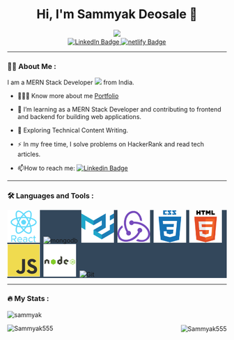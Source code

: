 

<!--
**Sammyak555/Sammyak555** is a ✨ _special_ ✨ repository because its `README.md` (this file) appears on your GitHub profile.

Here are some ideas to get you started:

- 🔭 I’m currently working on ...
- 🌱 I’m currently learning ...
- 👯 I’m looking to collaborate on ...
- 🤔 I’m looking for help with ...
- 💬 Ask me about ...
- 📫 How to reach me: ...
- 😄 Pronouns: ...
- ⚡ Fun fact: ...
-->
<div  align="center">
<h1>Hi, I'm Sammyak Deosale 👋<?h1>
  </div>
<div id="header" align="center">
  <img src="https://media.giphy.com/media/M9gbBd9nbDrOTu1Mqx/giphy.gif" width="100"/>
</div>
<div id="badges" align="center">
  <a href="https://www.linkedin.com/in/sammyak-deosale-1b9abb229/">
    <img src="https://img.shields.io/badge/LinkedIn-blue?style=for-the-badge&logo=linkedin&logoColor=white" alt="LinkedIn Badge"/>
  </a>
<a href="https://app.netlify.com/teams/sammyak-deosale-1/overview">
    <img src="https://img.shields.io/badge/netlify-%23000000.svg?style=for-the-badge&logo=netlify&logoColor=#00C7B7" alt="netlify Badge"/>
  </a>
</div>

---

### :woman_technologist: About Me :
I am a MERN Stack Developer <img src="https://media.giphy.com/media/WUlplcMpOCEmTGBtBW/giphy.gif" width="30"> from India.
- 👨🏻‍💻 Know more about me [Portfolio](https://sammyak555.github.io/)
- :telescope: I’m learning as a MERN Stack Developer and contributing to frontend and backend for building web applications.

- :seedling: Exploring Technical Content Writing.

- :zap: In my free time, I solve problems on HackerRank and read tech articles.

- :mailbox:How to reach me: [![Linkedin Badge](https://img.shields.io/badge/-Linkdln-blue?style=flat&logo=Linkedin&logoColor=white)](https://www.linkedin.com/in/sammyak-deosale-1b9abb229/)

---

### :hammer_and_wrench: Languages and Tools :

<div style="background-color:#33475b">

  <img src="https://raw.githubusercontent.com/devicons/devicon/1119b9f84c0290e0f0b38982099a2bd027a48bf1/icons/react/react-original-wordmark.svg" title="React" alt="React" width="75" height="75"/>&nbsp;
  <img src="https://cdn.iconscout.com/icon/free/png-128/mongodb-3-1175138.png" title="mongodb" alt="mongodb" width="75" height="75"/>&nbsp;
  <img src="https://github.com/devicons/devicon/blob/master/icons/materialui/materialui-original.svg" title="Material UI" alt="Material UI"  width="75" height="75"/>&nbsp;
  <img src="https://github.com/devicons/devicon/blob/master/icons/redux/redux-original.svg" title="Redux" alt="Redux "  width="75" height="75"/>&nbsp;
  <img src="https://github.com/devicons/devicon/blob/master/icons/css3/css3-plain-wordmark.svg"  title="CSS3" alt="CSS"  width="75" height="75"/>&nbsp;
  <img src="https://raw.githubusercontent.com/devicons/devicon/1119b9f84c0290e0f0b38982099a2bd027a48bf1/icons/html5/html5-original-wordmark.svg" title="HTML5" alt="HTML"  width="75" height="75"/>&nbsp;
  <img src="https://github.com/devicons/devicon/blob/master/icons/javascript/javascript-original.svg" title="JavaScript" alt="JavaScript"  width="75" height="75"/>&nbsp;
  <img src="https://github.com/devicons/devicon/blob/master/icons/nodejs/nodejs-original-wordmark.svg" title="NodeJS" alt="NodeJS"  width="75" height="75"/>&nbsp;
    <img src="https://cdn-icons-png.flaticon.com/128/4494/4494748.png" title="Git" alt="Git"  width="75" height="75"/>
</div>

---

### :fire: My Stats :
<!-- [![trophy](https://github-profile-trophy.vercel.app/?username=Sammyak555&theme=onedark)](https://github.com/Sammyak555/github-profile-trophy) -->
<p><img align="center" src="https://github-readme-streak-stats.herokuapp.com/?user=Sammyak555&theme=dark&background=000000" alt="sammyak" width="1000" height="300"/></p>

<p><img align="left" src="https://github-readme-stats.vercel.app/api/top-langs?username=Sammyak555&show_icons=true&locale=en&layout=compact&theme=vision-friendly-dark" alt="Sammyak555" width="370"/></p>

<p align="right">&nbsp;<img align="center" src="https://github-readme-stats.vercel.app/api?username=Sammyak555&show_icons=true&locale=en&theme=vision-friendly-dark" alt="Sammyak555" width="440"/></p>



